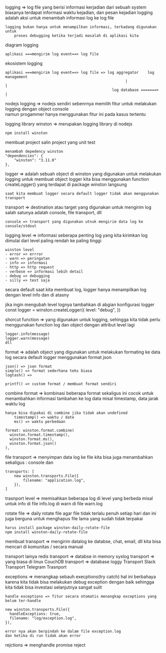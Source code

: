 logging => log file yang berisi informasi kerjadian dari sebuah system
    biasanya terdapat informasi waktu kejadian, dan pesan kejadian
    logging adalah aksi untuk menambah informasi log ke log file

    logging bukan hanya untuk menampilkan informasi, terkadang digunakan untuk
        proses debugging ketika terjadi masalah di aplikasi kita

diagram logging
    
    aplikasi ===mengirim log event==> log file

ekosistem logging
    
    aplikasi ===mengirim log event==> log file => log aggregator    log management
                                                          |               |
                                                    log database =======> |

nodejs logging => nodejs sendiri sebenrnya memilih fitur untuk melakukan logging dengan object console    
    namun progammer hanya menggunakan fitur ini pada kasus tertentu

logging library
    winston => merupakan logging library di nodejs

    npm install winston

membuat project
    salin project yang unit test

    menambah depedency winston
    "dependencies": {
        "winston": "3.11.0"
    },

logger => adalah sebuah object di winston yang digunakan untuk melakukan logging
    untuk membuat object logger kita bisa menggunakan function
        createLogger() yang terdapat di package winston langsung

    saat kita membuat logger secara default logger tidak akan menggunakan transport

transport => destination atau target yang digunakan untuk mengirim log
    salah satunya adalah console, file transport, dll

    console => transport yang digunakan utnuk mengirim data log ke console/stdout

logging level => informasi seberapa penting log yang kita kirimkan
    log dimulai dari level paling rendah ke paling tinggi

    winston level
    - error => errror
    - warn => peringatan
    - info => informasi
    - http => http request
    - verbose => informasi lebih detail
    - debug => debugging
    - silly => test saja

secara default saat kita membuat log, logger hanya menampilkan log dengan level info dan di atasny

jika ingin mengubah level lognya tambahkan di abgian konfigurasi logger
    const logger = winston.createLogger({
        level: "debug",
    })

shorcut function => yang digunakan untuk logging,
    sehingga kita tidak perlu menggunakan function log dan object dengan attribut level lagi

    logger.info(message)
    logger.warn(message)
    dll

format => adalah object yang digunakan untuk melakukan formating ke data log
    secara default logger menggunakan format json

    json() => json format
    simple() => format sederhana teks biasa
    logtash() =>

    printf() => custom format / membuat format sendiri

combine format => kombinasi beberapa format sekaligus
    ini cocok untuk menambahkan informasi tambahan ke log data
        misal timestamp, data jarak waktu log

    hanya bisa dipakai di combine jika tidak akan undefined
        timestamp() => waktu / date
        ms() => waktu perbedaan

    format: winston.format.combine(
      winston.format.timestamp(),
      winston.format.ms(),
      winston.format.json()
    ),

file transport => menyimpan data log ke file
    kita bisa juga menambahkan sekaligus : console dan 

    transports: [
        new winston.transports.File({
            filename: "application.log",
        }),
    ]

trasnport level => memisahkan beberapa log di level yang berbeda
    misal untuk info di file info.log
    di warn di file warn.log

rotate file => daily rotate file agar file tidak terlalu penuh setiap hari
    dan ini juga berguna untuk menghapus file lama yang sudah tidak terpakai

    harus install package winston-daily-rotate-file 
    npm install winston-daily-rotate-file

membuat transport => mengirim datalog ke databse, chat, email, dll
    kita bisa mencari di komunitas / secara manual

transport lainya
    redis transport => databse in memory
    syslog transport => yang biasa di linux
    CouchDB transport => database
    loggy Transport
    Slack Transport
    Telegram Trasnport

exceptions => menangkap sebauh execptions(try catch)
    hal ini berbahaya karena kita tidak bisa melakukan debug exception dengan baik
        sehingga kita tidak bisa investasi selanjutnya sangat sulit
    
    handle exceptions => fitur secara otomatis menangkap exceptions yang belum ter-handle

    new winston.transports.File({
      handleExceptions: true,
      filename: "log/exception.log",
    }),

    error nya akan berpindah ke dalam file exception.log
    dan ketika di run tidak akan error

rejctions => menghandle promise reject
    